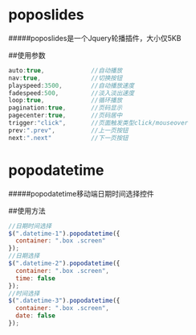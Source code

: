 # poposlides
#####poposlides是一个Jquery轮播插件，大小仅5KB

##使用参数
```javascript
auto:true,             //自动播放
nav:true,              //切换按钮
playspeed:3500,        //自动播放速度
fadespeed:500,         //淡入淡出速度
loop:true,             //循环播放
pagination:true,       //页码显示
pagecenter:true,       //页码居中
trigger:"click",       //页面触发类型click/mouseover
prev:".prev",          //上一页按钮
next:".next"           //下一页按钮
```

# popodatetime
#####popodatetime移动端日期时间选择控件

##使用方法
```javascript
//日期时间选择
$(".datetime-1").popodatetime({
  container: ".box .screen"
});
//日期选择
$(".datetime-2").popodatetime({
  container: ".box .screen",
  time: false
});
//时间选择
$(".datetime-3").popodatetime({
  container: ".box .screen",
  date: false
});
```
